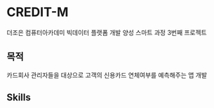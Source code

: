 # CREDIT-M
더조은 컴퓨터아카데미 빅데이터 플랫폼 개발 양성 스마트 과정 3번째 프로젝트

## 목적
카드회사 관리자들을 대상으로 고객의 신용카드 연체여부를 예측해주는 앱 개발

## Skills
